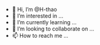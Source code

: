 - 👋 Hi, I’m @H-thao
- 👀 I’m interested in ...
- 🌱 I’m currently learning ...
- 💞️ I’m looking to collaborate on ...
- 📫 How to reach me ...

<!---
H-thao/H-thao is a ✨ special ✨ repository because its `README.md` (this file) appears on your GitHub profile.
You can click the Preview link to take a look at your changes.
--->
